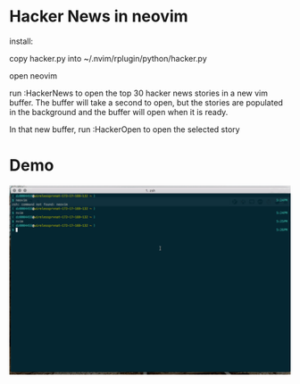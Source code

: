 Hacker News in neovim
=====================

install:

copy hacker.py into ~/.nvim/rplugin/python/hacker.py

open neovim

run :HackerNews to open the top 30 hacker news stories in a new vim buffer. The
buffer will take a second to open, but the stories are populated in the
background and the buffer will open when it is ready.

In that new buffer, run :HackerOpen to open the selected story

Demo
====
![demo](hacker.gif)
